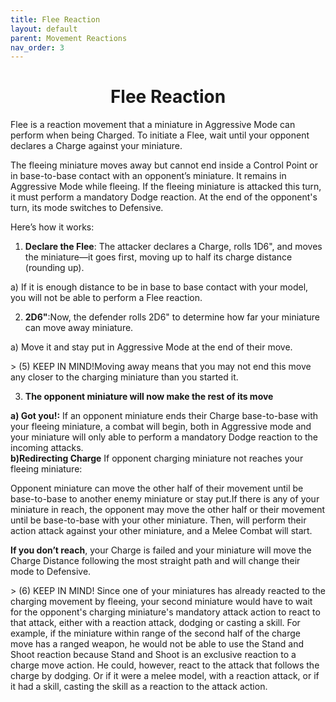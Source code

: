 ```yaml
---
title: Flee Reaction
layout: default
parent: Movement Reactions
nav_order: 3
---
```

<link rel="stylesheet" href="style.css">

<h1 style="text-align: center;">Flee Reaction</h1>

Flee is a reaction movement that a miniature in Aggressive Mode can perform when being Charged. To initiate a Flee, wait until your opponent declares a Charge against your miniature.

The fleeing miniature moves away but cannot end inside a Control Point or in base-to-base contact with an opponent’s miniature. It remains in Aggressive Mode while fleeing. If the fleeing miniature is attacked this turn, it must perform a mandatory Dodge reaction. At the end of the opponent's turn, its mode switches to Defensive.

Here’s how it works:

1) **Declare the Flee**: The attacker declares a Charge, rolls 1D6", and moves the miniature—it goes first, moving up to half its charge distance
(rounding up).

<div class="flex-container">
    <div class="empty-space"></div>
    <div class="light-box">
        a)  If it is enough distance to be in base to base contact with your model, you will not be able to perform a Flee reaction.
    </div>
</div>

2) **2D6"**:Now, the defender rolls 2D6" to determine how far your
miniature can move away miniature. 

<div class="flex-container">
    <div class="empty-space"></div>
    <div class="light-box">
        a) Move it and stay put in Aggressive Mode at the end of their move.
<html lang="en">
<head>
    <meta charset="UTF-8">
    <meta name="viewport" content="width=device-width, initial-scale=1.0">
    <title>Otro Tooltip</title>
    <link rel="stylesheet" href="../style.css"> <!-- Llamamos al CSS existente -->
</head>
<body>
    <p><p class= "right-text">> <span class="resaltado">(5) KEEP IN MIND!<span class="tooltip">Moving away means that you may not end this move any closer to the charging miniature than you started it. </span></span></p></p>
</body>
</html>
    </div>
</div>


3) **The opponent miniature will now make the rest of its move**


<div class="flex-container">
    <div class="empty-space"></div>
    <div class="light-box"> <b> a) Got you!:</b>    
    If an opponent miniature ends their Charge base-to-base with your fleeing miniature, a combat will begin, both in Aggressive mode and your miniature will only able to perform a mandatory Dodge reaction to the incoming attacks.
    </div>
</div>

<div class="flex-container">
    <div class="empty-space"></div>
    <div class="light-box"> <b> b)Redirecting Charge</b>    
    If opponent charging miniature not reaches your fleeing miniature:
    

Opponent miniature can move the other half of their movement until be
base-to-base to another enemy miniature or stay put.If there is any of your
miniature in reach, the opponent may move the other half or their movement until be base-to-base with your other miniature. Then, will perform their action attack against your other miniature, and a Melee Combat will start.

<b>If you don’t reach</b>, your Charge is failed and your miniature will
    move the Charge Distance following the most straight path and
    will change their mode to Defensive.
<html lang="en">
<head>
    <meta charset="UTF-8">
    <meta name="viewport" content="width=device-width, initial-scale=1.0">
    <title>Otro Tooltip</title>
    <link rel="stylesheet" href="../style.css"> <!-- Llamamos al CSS existente -->
</head>
<body>
    <p><p class= "right-text">> <span class="resaltado">(6) KEEP IN MIND!<span class="tooltip"> Since one of your miniatures has already reacted to the charging movement by fleeing, your second miniature would have to wait for the opponent's charging miniature's mandatory attack action to react to that attack, either with a reaction attack, dodging or casting a skill. For example, if the miniature within range of the second half of the charge move has a ranged weapon, he would not be able to use the Stand and Shoot reaction because Stand and Shoot is an exclusive reaction to a charge move action. He could, however, react to the attack that follows the charge by dodging. Or if it were a melee model, with a reaction attack, or if it had a skill, casting the skill as a reaction to the attack action.
</span></span></p></p>
</body>
</html> 


